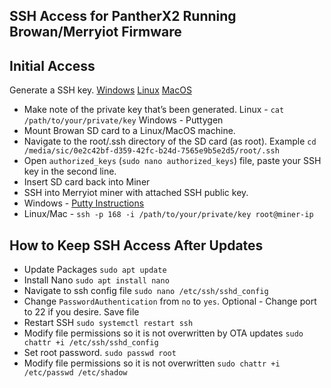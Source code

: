 ## SSH Access for PantherX2 Running Browan/Merryiot Firmware

## Initial Access

Generate a SSH key. 
[Windows](https://www.techtarget.com/searchsecurity/tutorial/How-to-use-PuTTY-for-SSH-key-based-authentication) 
[Linux](https://docs.oracle.com/en/cloud/cloud-at-customer/occ-get-started/generate-ssh-key-pair.html#GUID-8B9E7FCB-CEA3-4FB3-BF1A-FD3406A2432F) 
[MacOS](https://docs.tritondatacenter.com/public-cloud/getting-started/ssh-keys/generating-an-ssh-key-manually/manually-generating-your-ssh-key-in-mac-os-x) 

- Make note of the private key that’s been generated. Linux - `cat /path/to/your/private/key` Windows - Puttygen 
- Mount Browan SD card to a Linux/MacOS machine. 
- Navigate to the root/.ssh directory of the SD card (as root). Example `cd /media/sic/0e2c42bf-d359-42fc-b24d-7565e9b5e2d5/root/.ssh`
- Open `authorized_keys` (`sudo nano authorized_keys`) file, paste your SSH key in the second line. 
- Insert SD card back into Miner
- SSH into Merryiot miner with attached SSH public key. 
- Windows - [Putty Instructions](https://www.techtarget.com/searchsecurity/tutorial/How-to-use-PuTTY-for-SSH-key-based-authentication) 
- Linux/Mac - `ssh -p 168 -i /path/to/your/private/key root@miner-ip`


## How to Keep SSH Access After Updates

- Update Packages `sudo apt update` 
- Install Nano `sudo apt install nano`
- Navigate to ssh config file `sudo nano /etc/ssh/sshd_config` 
- Change `PasswordAuthentication` from `no` to `yes`. Optional - Change port to 22 if you desire. Save file
- Restart SSH `sudo systemctl restart ssh`
- Modify file permissions so it is not overwritten by OTA updates `sudo chattr +i /etc/ssh/sshd_config`
- Set root password. `sudo passwd root`
- Modify file permissions so it is not overwritten `sudo chattr +i /etc/passwd /etc/shadow`
